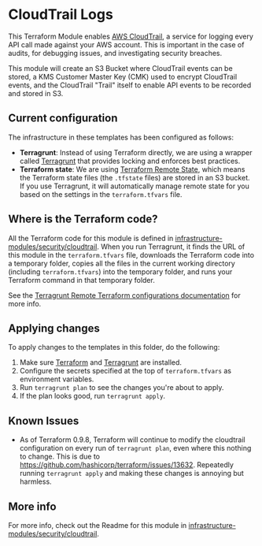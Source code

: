 # CloudTrail Logs

This Terraform Module enables [AWS CloudTrail](https://aws.amazon.com/cloudtrail/), a service for logging every API
call made against your AWS account. This is important in the case of audits, for debugging issues, and investigating
security breaches.
 
This module will create an S3 Bucket where CloudTrail events can be stored, a KMS Customer Master Key (CMK) used to 
encrypt CloudTrail events, and the CloudTrail "Trail" itself to enable API events to be recorded and stored in S3.

## Current configuration

The infrastructure in these templates has been configured as follows:

* **Terragrunt**: Instead of using Terraform directly, we are using a wrapper called
  [Terragrunt](https://github.com/gruntwork-io/terragrunt) that provides locking and enforces best practices.
* **Terraform state**: We are using [Terraform Remote State](https://www.terraform.io/docs/state/remote/), which
  means the Terraform state files (the `.tfstate` files) are stored in an S3 bucket. If you use Terragrunt, it will
  automatically manage remote state for you based on the settings in the `terraform.tfvars` file.

## Where is the Terraform code?

All the Terraform code for this module is defined in [infrastructure-modules/security/cloudtrail](https://github.com/Veeps-Hosting/infrastructure-modules/tree/master/security/cloudtrail).
When you run Terragrunt, it finds the URL of this module in the `terraform.tfvars` file, downloads the Terraform code into
a temporary folder, copies all the files in the current working directory (including `terraform.tfvars`) into the
temporary folder, and runs your Terraform command in that temporary folder.

See the [Terragrunt Remote Terraform configurations
documentation](https://github.com/gruntwork-io/terragrunt#remote-terraform-configurations) for more info.

## Applying changes

To apply changes to the templates in this folder, do the following:

1. Make sure [Terraform](https://www.terraform.io/) and [Terragrunt](https://github.com/gruntwork-io/terragrunt) are
   installed.
1. Configure the secrets specified at the top of `terraform.tfvars` as environment variables.
1. Run `terragrunt plan` to see the changes you're about to apply.
1. If the plan looks good, run `terragrunt apply`.

## Known Issues

- As of Terraform 0.9.8, Terraform will continue to modify the cloudtrail configuration on every run of `terragrunt plan`,
  even where this nothing to change. This is due to https://github.com/hashicorp/terraform/issues/13632. Repeatedly
  running `terragrunt apply` and making these changes is annoying but harmless.

## More info

For more info, check out the Readme for this module in [infrastructure-modules/security/cloudtrail](https://github.com/Veeps-Hosting/infrastructure-modules/tree/master/security/cloudtrail).